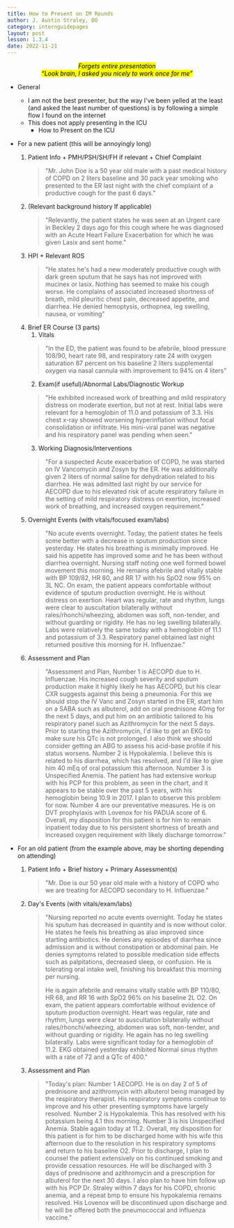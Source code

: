 ```yaml
---
title: How to Present on IM Rounds
author: J. Austin Straley, DO
category: internguidepages
layout: post
lesson: 1.3.4
date: 2022-11-21
---
```


*<center><mark>*Forgets entire presentation*</mark></center>*
*<center><mark>“Look brain, I asked you nicely to work once for me”</mark></center>*
 
- General
	- I am not the best presenter, but the way I've been yelled at the least (and asked the least number of questions) is by following a simple flow I found on the internet
	- This does not apply presenting in the ICU
		- How to Present on the ICU

- For a new patient (this will be annoyingly long)
	1. Patient Info + PMH/PSH/SH/FH if relevant + Chief Complaint
		> <p class="text-primary"> "Mr. John Doe is a 50 year old male with a past medical history of COPD on 2 liters baseline and 30 pack year smoking who presented to the ER last night with the chief complaint of a productive cough for the past 6 days."
	2. (Relevant background history If applicable)
		> <p class="text-success"> "Relevantly, the patient states he was seen at an Urgent care in Beckley 2 days ago for this cough where he was diagnosed with an Acute Heart Failure Exacerbation for which he was given Lasix and sent home."
	3. HPI + Relevant ROS
		> <p class="text-danger"> "He states he's had a new moderately productive cough with dark green sputum that he says has not improved with mucinex or lasix. Nothing has seemed to make his cough worse. He complains of associated increased shortness of breath, mild pleuritic chest pain, decreased appetite, and diarrhea. He denied hemoptysis, orthopnea, leg swelling, nausea, or vomiting"
	4. Brief ER Course (3 parts)
		1. Vitals
		> <p class="text-info"> "In the ED, the patient was found to be afebrile, blood pressure 108/90, heart rate 98, and respiratory rate 24 with oxygen saturation 87 percent on his baseline 2 liters supplemental oxygen via nasal cannula with improvement to 94% on 4 liters"
		2. Exam(if useful)/Abnormal Labs/Diagnostic Workup
		> <p class="text-warning"> "He exhibited increased work of breathing and mild respiratory distress on moderate exertion, but not at rest. Initial labs were relevant for a hemoglobin of 11.0 and potassium of 3.3. His chest x-ray showed worsening hyperinflation without focal consolidation or infiltrate. His mini-viral panel was negative and his respiratory panel was pending when seen."
		3. Working Diagnosis/Interventions
		> <p class="text-primary"> "For a suspected Acute exacerbation of COPD, he was started on IV Vancomycin and Zosyn by the ER. He was additionally given 2 liters of normal saline for dehydration related to his diarrhea. He was admitted last night by our service for AECOPD due to his elevated risk of acute respiratory failure in the setting of mild respiratory distress on exertion, increased work of breathing, and increased oxygen requirement."
	5. Overnight Events (with vitals/focused exam/labs)
		> <p class="text-success"> "No acute events overnight. Today, the patient states he feels some better with a decrease in sputum production since yesterday. He states his breathing is minimally improved. He said his appetite has improved some and he has been without diarrhea overnight. Nursing staff noting one well formed bowel movement this morning. He remains afebrile and vitally stable with BP 109/82, HR 80, and RR 17 with his SpO2 now 95% on 3L NC. On exam, the patient appears comfortable without evidence of sputum production overnight. He is without distress on exertion. Heart was regular, rate and rhythm, lungs were clear to auscultation bilaterally without rales/rhonchi/wheezing, abdomen was soft, non-tender, and without guarding or rigidity. He has no leg swelling bilaterally. Labs were relatively the same today with a hemoglobin of 11.1 and potassium of 3.3. Respiratory panel obtained last night returned positive this morning for H. Influenzae."
	6. Assessment and Plan
		> <p class="text-danger"> "Assessment and Plan, Number 1 is AECOPD due to H. Influenzae. His increased cough severity and sputum production make it highly likely he has AECOPD, but his clear CXR suggests against this being a pneumonia. For this we should stop the IV Vanc and Zosyn started in the ER, start him on a SABA such as albuterol, add on oral prednisone 40mg for the next 5 days, and put him on an antibiotic tailored to his respiratory panel such as Azithromycin for the next 5 days. Prior to starting the Azithromycin, I'd like to get an EKG to make sure his QTc is not prolonged. I also think we should consider getting an ABG to assess his acid-base profile if his status worsens. Number 2 is Hypokalemia. I believe this is related to his diarrhea, which has resolved, and I'd like to give him 40 mEq of oral potassium this afternoon. Number 3 is Unspecified Anemia. The patient has had extensive workup with his PCP for this problem, as seen in the chart, and it appears to be stable over the past 5 years, with his hemoglobin being 10.9 in 2017. I plan to observe this problem for now. Number 4 are our preventative measures. He is on DVT prophylaxis with Lovenox for his PADUA score of 6. Overall, my disposition for this patient is for him to remain inpatient today due to his persistent shortness of breath and increased oxygen requirement with likely discharge tomorrow."

- For an old patient (from the example above, may be shorting depending on attending)
	1. Patient Info + Brief history + Primary Assessment(s)
		> <p class="text-warning"> "Mr. Doe is our 50 year old male with a history of COPD who we are treating for AECOPD secondary to H. Influenzae."
	2. Day's Events (with vitals/exam/labs)
		> <p class="text-primary"> "Nursing reported no acute events overnight. Today he states his sputum has decreased in quantity and is now without color. He states he feels his breathing as also improved since starting antibiotics. He denies any episodes of diarrhea since admission and is without constipation or abdominal pain. He denies symptoms related to possible medication side effects such as palpitations, decreased sleep, or confusion. He is tolerating oral intake well, finishing his breakfast this morning per nursing. 
		>
		> <p class="text-primary"> He is again afebrile and remains vitally stable with BP 110/80, HR 68, and RR 16 with SpO2 96% on his baseline 2L O2. On exam, the patient appears comfortable without evidence of sputum production overnight. Heart was regular, rate and rhythm, lungs were clear to auscultation bilaterally without rales/rhonchi/wheezing, abdomen was soft, non-tender, and without guarding or rigidity. He again has no leg swelling bilaterally. Labs were significant today for a hemoglobin of 11.2. EKG obtained yesterday exhibited Normal sinus rhythm with a rate of 72 and a QTc of 400."
	3. Assessment and Plan
		> <p class="text-info"> "Today's plan: Number 1 AECOPD. He is on day 2 of 5 of prednisone and azithromycin with albuterol being managed by the respiratory therapist. His respiratory symptoms continue to improve and his other presenting symptoms have largely resolved. Number 2 is Hypokalemia. This has resolved with his potassium being 4.1 this morning. Number 3 is his Unspecified Anemia. Stable again today at 11.2. Overall, my disposition for this patient is for him to be discharged home with his wife this afternoon due to the resolution in his respiratory symptoms and return to his baseline O2. Prior to discharge, I plan to counsel the patient extensively on his continued smoking and provide cessation resources. He will be discharged with 3 days of prednisone and azithromycin and a prescription for albuterol for the next 30 days. I also plan to have him follow up with his PCP Dr. Straley within 7 days for his COPD, chronic anemia, and a repeat bmp to ensure his hypokalemia remains resolved. His Lovenox will be discontinued upon discharge and he will be offered both the pneumococcal and influenza vaccine."
